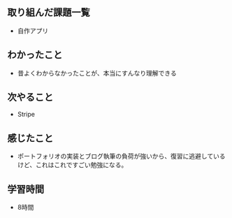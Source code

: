 ## 取り組んだ課題一覧
- 自作アプリ

## わかったこと
- 昔よくわからなかったことが、本当にすんなり理解できる

## 次やること
- Stripe

## 感じたこと
- ポートフォリオの実装とブログ執筆の負荷が強いから、復習に逃避しているけど、これはこれですごい勉強になる。    

## 学習時間
- 8時間